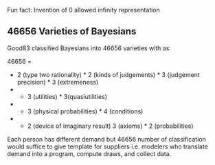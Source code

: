 Fun fact: Invention of 0 allowed infinity representation

## 46656 Varieties of Bayesians
Good83 classified Bayesians into 46656 varieties with as: 

46656 = 
- 2 (type two rationality) * 2 (kinds of judgements) * 3 (judgement precision) * 3 (extremeness) 
- * 3 (utilities) * 3(quasiutilities)
- * 3 (physical probabilities) * 4 (conditions)
- * 2 (device of imaginary result) 3 (axioms) * 2 (probabilities) 
 
 Each person has different demand but 46656 number of classification would suffice to give template for suppliers i.e. modelers who translate demand into a program, compute draws, and collect data.
 
